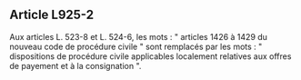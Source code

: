 Article L925-2
----
Aux articles L. 523-8 et L. 524-6, les mots : " articles 1426 à 1429 du nouveau
code de procédure civile " sont remplacés par les mots : " dispositions de
procédure civile applicables localement relatives aux offres de payement et à la
consignation ".
